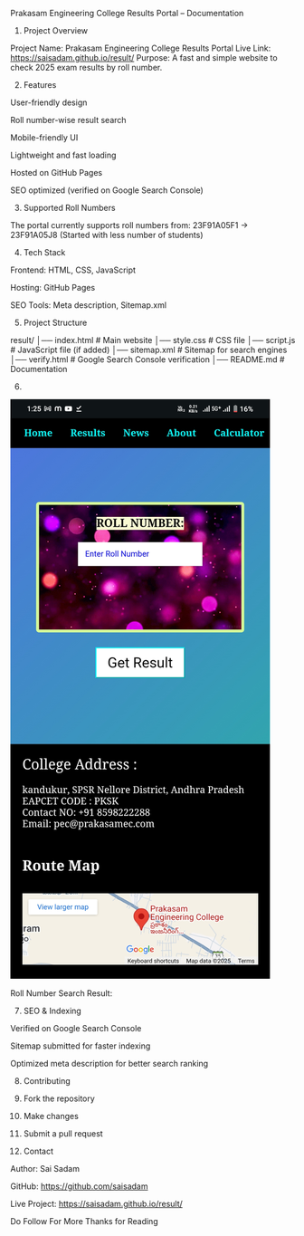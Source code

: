 Prakasam Engineering College Results Portal – Documentation

1. Project Overview

Project Name: Prakasam Engineering College Results Portal
Live Link: https://saisadam.github.io/result/
Purpose: A fast and simple website to check 2025 exam results by roll number.

2. Features

User-friendly design

Roll number-wise result search

Mobile-friendly UI

Lightweight and fast loading

Hosted on GitHub Pages

SEO optimized (verified on Google Search Console)


3. Supported Roll Numbers

The portal currently supports roll numbers from:
23F91A05F1 → 23F91A05J8 (Started with less number of students)

4. Tech Stack

Frontend: HTML, CSS, JavaScript

Hosting: GitHub Pages

SEO Tools: Meta description, Sitemap.xml


5. Project Structure

result/
│── index.html       # Main website
│── style.css        # CSS file
│── script.js        # JavaScript file (if added)
│── sitemap.xml      # Sitemap for search engines
│── verify.html      # Google Search Console verification
│── README.md        # Documentation

6.
  ![Screenshots of Result Site](Screenshot_20250924_012515.jpg)

Roll Number Search Result:


7. SEO & Indexing

Verified on Google Search Console

Sitemap submitted for faster indexing

Optimized meta description for better search ranking


8. Contributing

1. Fork the repository


2. Make changes


3. Submit a pull request



9. Contact

Author: Sai Sadam

GitHub: https://github.com/saisadam

Live Project: https://saisadam.github.io/result/


Do Follow For More
Thanks for Reading

